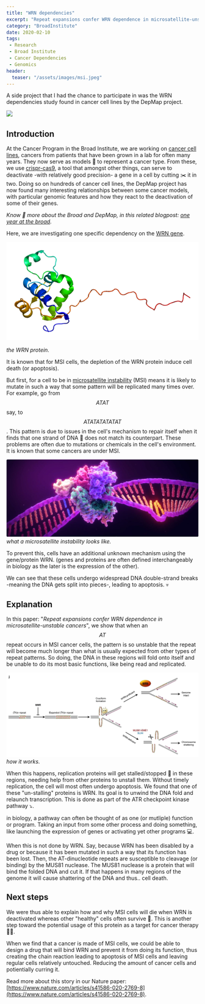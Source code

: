 ```yaml
---
title: "WRN dependencies"
excerpt: "Repeat expansions confer WRN dependence in microsatellite-unstable cancers"
category: "BroadInstitute"
date: 2020-02-10
tags:
 - Research
 - Broad Institute
 - Cancer Dependencies
 - Genomics
header:
  teaser: "/assets/images/msi.jpeg"
---
```


A side project that I had the chance to participate in was the WRN dependencies study found in cancer cell lines by the DepMap project.

![](/assets/images/depmap-logo.png)

## Introduction

At the Cancer Program in the Broad Institute, we are working on [cancer cell lines](https://www.cancer.gov/publications/dictionaries/cancer-terms/def/cancer-cell-line), cancers from patients that have been grown in a lab for often many years. They now serve as models 👷 to represent a cancer type. 
From these, we use [crispr-cas9](https://www.yourgenome.org/facts/what-is-crispr-cas9), a tool that amongst other things, can serve to deactivate -with relatively good precision- a gene in a cell by cutting ✂️ it in two.
Doing so on hundreds of cancer cell lines, the DepMap project has now found many interesting relationships between some cancer models, with particular genomic features and how they react to the deactivation of some of their genes.

_Know 💁 more about the Broad and DepMap, in this related blogpost: [one year at the broad](www.jkobject.com/2020-06-11-one-year-at-the-broad.html)._

Here, we are investigating one specific dependency on the [WRN gene](https://en.wikipedia.org/wiki/Werner_syndrome_helicase).

![](/assets/images/wrn.png)

_the WRN protein._

It is known that for MSI cells, the depletion of the WRN protein induce cell death (or apoptosis).

But first, for a cell to be in [microsatellite instability](https://en.wikipedia.org/wiki/Microsatellite_instability) (MSI) means it is likely to mutate in such a way that some pattern will be replicated many times over. For example, go from $$ATAT$$ say, to $$ATATATATATAT$$. This pattern is due to issues in the cell's mechanism to repair itself when it finds that one strand of DNA 🧬 does not match its counterpart. These problems are often due to mutations or chemicals in the cell's environment. It is known that some cancers are under MSI.

![](/assets/images/msi.jpeg)
_what a microsatellite instability looks like._

To prevent this, cells have an additional unknown mechanism using the gene/protein WRN. 
(genes and proteins are often defined interchangeably in biology as the later is the expression of the other).

We can see that these cells undergo widespread DNA double-strand breaks -meaning the DNA gets split into pieces-, leading to apoptosis. 💀

## Explanation

In this paper: "*Repeat expansions confer WRN dependence in microsatellite-unstable cancers*", we show that when an $$AT$$ repeat occurs in MSI cancer cells, the pattern is so unstable that the repeat will become much longer than what is usually expected from other types of repeat patterns. So doing, the DNA in these regions will fold onto itself and be unable to do its most basic functions, like being read and replicated.

![](/assets/images/msi_mechanism.png)
_how it works._

When this happens, replication proteins will get stalled/stopped 🛑 in these regions, needing help from other proteins to unstall them. Without timely replication, the cell will most often undergo apoptosis. We found that one of these "un-stalling" proteins is WRN. Its goal is to unwind the DNA fold and relaunch transcription. This is done as part of the ATR checkpoint kinase pathway ⤵️.

in biology, a pathway can often be thought of as one (or mutliple) function or program. Taking an input from some other process and doing something, like launching the expression of genes or activating yet other programs 💻.

When this is not done by WRN. Say, because WRN has been disabled by a drug or because it has been mutated in such a way that its function has been lost. Then, the AT-dinucleotide repeats are susceptible to cleavage (or binding) by the MUS81 nuclease.
The MUS81 nuclease is a protein that will bind the folded DNA and cut it. If that happens in many regions of the genome it will cause shattering of the DNA and thus.. cell death.

## Next steps

We were thus able to explain how and why MSI cells will die when WRN is deactivated whereas other "healthy" cells often survive 🤯.
This is another step toward the potential usage of this protein as a target for cancer therapy 🧑‍⚕️.

When we find that a cancer is made of MSI cells, we could be able to design a drug that will bind WRN and prevent it from doing its function, thus creating the chain reaction leading to apoptosis of MSI cells and leaving regular cells relatively untouched. Reducing the amount of cancer cells and potientially curring it.

Read more about this story in our Nature paper: [https://www.nature.com/articles/s41586-020-2769-8](https://www.nature.com/articles/s41586-020-2769-8).